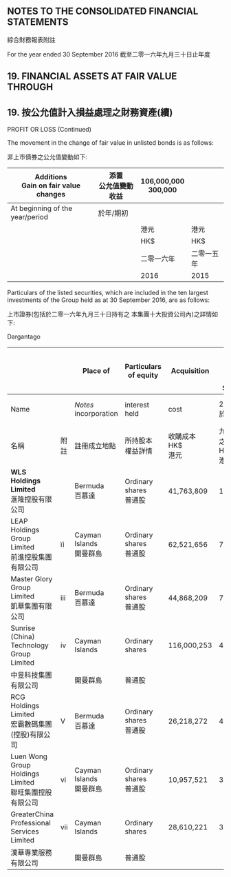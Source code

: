 ## NOTES TO THE CONSOLIDATED FINANCIAL STATEMENTS

綜合財務報表附註

For the year ended 30 September 2016 截至二零一六年九月三十日止年度

## 19. FINANCIAL ASSETS AT FAIR VALUE THROUGH

## 19. 按公允值計入損益處理之財務資產(續)

PROFIT OR LOSS (Continued)

The movement in the change of fair value in unlisted bonds is as follows:

非上市債券之公允值變動如下:

| Additions<br>Gain on fair value changes | 添置<br>公允值變動收益 | 106,000,000<br>300,000 |       |
|-----------------------------------------|---------------|------------------------|-------|
| At beginning of the year/period         | 於年/期初         |                        |       |
|                                         |               | 港元                     | 港元    |
|                                         |               | HK\$                   | HK\$  |
|                                         |               | 二零一六年                  | 二零一五年 |
|                                         |               | 2016                   | 2015  |

Particulars of the listed securities, which are included in the ten largest investments of the Group held as at 30 September 2016, are as follows:

上市證券(包括於二零一六年九月三十日持有之 本集團十大投資公司內)之詳情如下:

Dargantago

|                                                |     | Place of                   | <b>Particulars</b><br>of equity | Acquisition        | Market value<br>as at<br><b>30 September</b> | reicellage<br>of equity<br>interest<br>attributable | Net assets<br>value<br>attributable |
|------------------------------------------------|-----|----------------------------|---------------------------------|--------------------|----------------------------------------------|-----------------------------------------------------|-------------------------------------|
| Name                                           |     | <i>Notes</i> incorporation | interest held                   | cost               | 2016<br>於二零一六年                               | to the Group<br>本集團                                 | to the Group<br>本集團                 |
| 名稱                                             | 附註  | 註冊成立地點                     | 所持股本<br>權益詳情                    | 收購成本<br>HK\$<br>港元 | 九月三十日<br>之市值<br>HK\$<br>港元                   | 應佔股本權益<br>百分比                                       | 應佔資產<br>淨值<br>HK\$<br>港元            |
| <b>WLS Holdings Limited</b><br>滙隆控股有限公司        |     | Bermuda<br>百慕達             | Ordinary shares<br>普通股          | 41,763,809         | 153,483,000                                  | 4.01%                                               | 33,515,700                          |
| LEAP Holdings Group Limited<br>前進控股集團有限公司      | ïi  | Cayman Islands<br>開曼群島     | Ordinary shares<br>普通股          | 62,521,656         | 77,505,600                                   | 4.40%                                               | 15,251,984                          |
| Master Glory Group Limited<br>凱華集團有限公司         | iii | Bermuda<br>百慕達             | Ordinary shares<br>普通股          | 44,868,209         | 76,349,000                                   | 3.32%                                               | 176,822,536                         |
| Sunrise (China) Technology Group<br>Limited    | iv  | Cayman Islands             | Ordinary shares                 | 116,000,253        | 46,705,263                                   | 22.36%                                              | 18,434,702                          |
| 中昱科技集團有限公司                                     |     | 開曼群島                       | 普通股                             |                    |                                              |                                                     |                                     |
| RCG Holdings Limited<br>宏霸數碼集團(控股)有限公司         | V   | Bermuda<br>百慕達             | Ordinary shares<br>普通股          | 26,218,272         | 45,225,000                                   | 4.43%                                               | 27,730,161                          |
| Luen Wong Group Holdings Limited<br>聯旺集團控股有限公司 | vi  | Cayman Islands<br>開曼群島     | Ordinary shares<br>普通股          | 10,957,521         | 38,915,000                                   | 0.17%                                               | 142,108                             |
| GreaterChina Professional Services<br>Limited  | vii | Cayman Islands             | Ordinary shares                 | 28,610,221         | 31,747,500                                   | 0.77%                                               | 4,067,633                           |
| 漢華專業服務有限公司                                     |     | 開曼群島                       | 普通股                             |                    |                                              |                                                     |                                     |